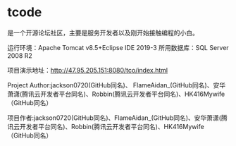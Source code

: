 # tcode

是一个开源论坛社区，主要是服务开发者以及刚开始接触编程的小白。

运行环境：Apache Tomcat v8.5+Eclipse IDE 2019-3
所用数据库：SQL Server 2008 R2


项目演示地址：http://47.95.205.151:8080/tco/index.html


Project Author:jackson0720(GitHub同名)、	FlameAidan_(GitHub同名)、安华萧潇(腾讯云开发者平台同名)、Robbin(腾讯云开发者平台同名)、HK416Mywife（GitHub同名）

项目作者:jackson0720(GitHub同名)、FlameAidan_(GitHub同名)、安华萧潇(腾讯云开发者平台同名)、Robbin(腾讯云开发者平台同名)、HK416Mywife（GitHub同名）
